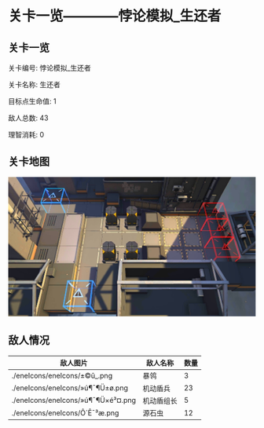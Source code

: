 # 关卡一览————悖论模拟_生还者


## 关卡一览

关卡编号: 悖论模拟_生还者

关卡名称: 生还者

目标点生命值: 1

敌人总数: 43

理智消耗: 0


## 关卡地图
![悖论模拟_生还者](./oprMap/悖论模拟_生还者.png)

## 敌人情况

| 敌人图片 | 敌人名称 | 数量  |
|---------|-----|-----|
| ./eneIcons/eneIcons/±©û_.png| 暴鸰  |   3  |
| ./eneIcons/eneIcons/»ú¶¯¶Ü±ø.png| 机动盾兵  |   23  |
| ./eneIcons/eneIcons/»ú¶¯¶Ü×é³¤.png| 机动盾组长  |   5  |
| ./eneIcons/eneIcons/Ô´Ê¯³æ.png| 源石虫  |   12  |
